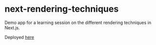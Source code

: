 # next-rendering-techniques

Demo app for a learning session on the different rendering techniques in Next.js.

Deployed [here](https://brave-perlman-a40517.netlify.app)
